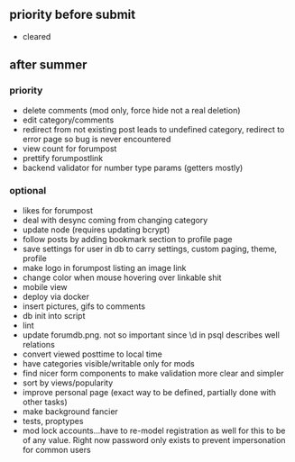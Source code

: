 ## priority before submit

- cleared

## after summer

### priority
- delete comments (mod only, force hide not a real deletion)
- edit category/comments
- redirect from not existing post leads to undefined category, redirect to error page so bug is never encountered
- view count for forumpost
- prettify forumpostlink
- backend validator for number type params (getters mostly)
### optional
- likes for forumpost
- deal with desync coming from changing category
- update node (requires updating bcrypt)
- follow posts by adding bookmark section to profile page
- save settings for user in db to carry settings, custom paging, theme, profile
- make logo in forumpost listing an image link
- change color when mouse hovering over linkable shit
- mobile view
- deploy via docker
- insert pictures, gifs to comments
- db init into script
- lint
- update forumdb.png. not so important since \d in psql describes well relations
- convert viewed posttime to local time
- have categories visible/writable only for mods
- find nicer form components to make validation more clear and simpler
- sort by views/popularity
- improve personal page (exact way to be defined, partially done with other tasks)
- make background fancier
- tests, proptypes
- mod lock accounts...have to re-model registration as well for this to be of any value. Right now password only exists to prevent impersonation for common users